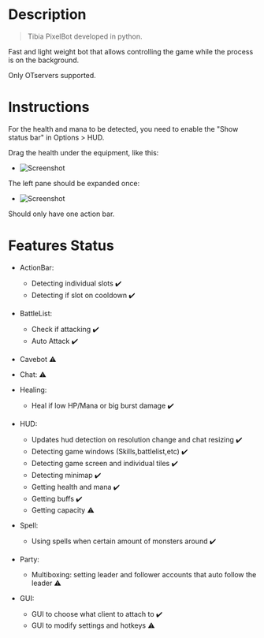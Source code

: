 # Description

> Tibia PixelBot developed in python.

Fast and light weight bot that allows controlling the game while the process is on the background.

Only OTservers supported.

# Instructions

  For the health and mana to be detected, you need to enable the "Show status bar" in Options > HUD.
  
  Drag the health under the equipment, like this:
  - ![Screenshot](https://github.com/mateogon/tibia_12_bot/tree/main/img/imagesReadme/right_pane.png)

  The left pane should be expanded once:
  - ![Screenshot](https://github.com/mateogon/tibia_12_bot/tree/main/img/imagesReadme/left_pane.png)

  Should only have one action bar.

# Features Status

- ActionBar:
  - Detecting individual slots :heavy_check_mark:
  - Detecting if slot on cooldown :heavy_check_mark:
  
- BattleList:
  - Check if attacking :heavy_check_mark:
  - Auto Attack :heavy_check_mark:
  
- Cavebot :warning:

- Chat: :warning:

- Healing:
  - Heal if low HP/Mana or big burst damage :heavy_check_mark:
  
- HUD:
  - Updates hud detection on resolution change and chat resizing :heavy_check_mark:
  - Detecting game windows (Skills,battlelist,etc) :heavy_check_mark:
  - Detecting game screen and individual tiles :heavy_check_mark:
  - Detecting minimap :heavy_check_mark:
  - Getting health and mana :heavy_check_mark:
  - Getting buffs :heavy_check_mark:
  - Getting capacity :warning:

- Spell:
  - Using spells when certain amount of monsters around :heavy_check_mark:
  
- Party:
  - Multiboxing: setting leader and follower accounts that auto follow the leader :warning:
  
- GUI:
  - GUI to choose what client to attach to :heavy_check_mark:
  - GUI to modify settings and hotkeys :warning:
